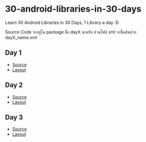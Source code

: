 30-android-libraries-in-30-days
===============================

Learn 30 Android Libraries in 30 Days, 1 Library a day :D


Source Code จะอยู่ใน package ชื่อ dayX นะครับ  ส่วนไฟล์ xml จะขึ้นต้นด้วย dayX_name.xml


## Day 1

- [Source](app/src/main/java/com/devahoy/learn30androidlibraries/day1)
- [Layout](https://github.com/Phonbopit/30-android-libraries-in-30-days/tree/master/app/src/main/res/layout)

## Day 2

- [Source](app/src/main/java/com/devahoy/learn30androidlibraries/day2)
- [Layout](https://github.com/Phonbopit/30-android-libraries-in-30-days/tree/master/app/src/main/res/layout)

## Day 3

- [Source](app/src/main/java/com/devahoy/learn30androidlibraries/day3)
- [Layout](https://github.com/Phonbopit/30-android-libraries-in-30-days/tree/master/app/src/main/res/layout)
